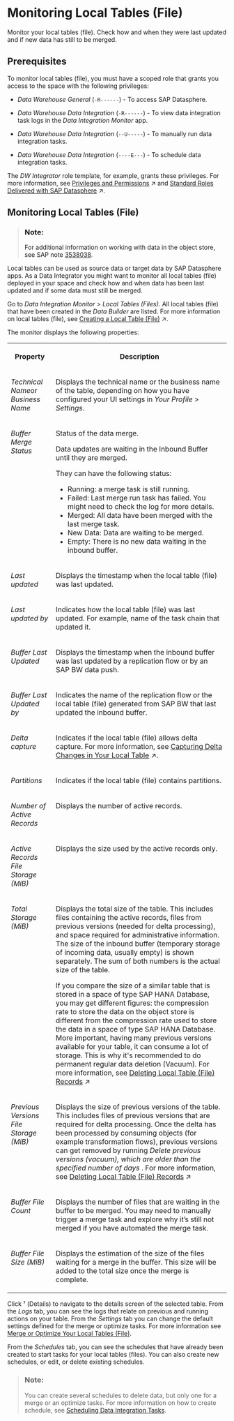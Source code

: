 <!-- loio6b2d0073a8684ee6a59d6f47d00ec895 -->

<link rel="stylesheet" type="text/css" href="../css/sap-icons.css"/>

# Monitoring Local Tables \(File\)

Monitor your local tables \(file\). Check how and when they were last updated and if new data has still to be merged.



<a name="loio6b2d0073a8684ee6a59d6f47d00ec895__section_hvj_5gb_t2c"/>

## Prerequisites

To monitor local tables \(file\), you must have a scoped role that grants you access to the space with the following privileges:

-   *Data Warehouse General* \(`-R------`\) - To access SAP Datasphere.
-   *Data Warehouse Data Integration* \(`-R------`\) - To view data integration task logs in the *Data Integration Monitor* app.

-   *Data Warehouse Data Integration* \(`--U-----`\) - To manually run data integration tasks.

-   *Data Warehouse Data Integration* \(`----E---`\) - To schedule data integration tasks.


The *DW Integrator* role template, for example, grants these privileges. For more information, see [Privileges and Permissions](https://help.sap.com/viewer/935116dd7c324355803d4b85809cec97/DEV_CURRENT/en-US/d7350c6823a14733a7a5727bad8371aa.html "A privilege represents a task or an area in SAP Datasphere and can be assigned to a specific role. The actions that can be performed in the area are determined by the permissions assigned to a privilege.") :arrow_upper_right: and [Standard Roles Delivered with SAP Datasphere](https://help.sap.com/viewer/935116dd7c324355803d4b85809cec97/DEV_CURRENT/en-US/a50a51d80d5746c9b805a2aacbb7e4ee.html "SAP Datasphere is delivered with several standard roles. A standard role includes a predefined set of privileges and permissions.") :arrow_upper_right:. 



<a name="loio6b2d0073a8684ee6a59d6f47d00ec895__section_jqp_rgb_t2c"/>

## Monitoring Local Tables \(File\)

> ### Note:  
> For additional information on working with data in the object store, see SAP note [3538038](https://me.sap.com/notes/3538038).

Local tables can be used as source data or target data by SAP Datasphere apps. As a Data Integrator you might want to monitor all local tables \(file\) deployed in your space and check how and when data has been last updated and if some data must still be merged.

Go to *Data Integration Monitor* \> *Local Tables \(Files\)*. All local tables \(file\) that have been created in the *Data Builder* are listed. For more information on local tables \(file\), see [Creating a Local Table (File)](https://help.sap.com/viewer/24f836070a704022a40c15442163e5cf/DEV_CURRENT/en-US/d21881b121bc4703861be6ead4aea2ab.html "Create a local table (file) to store data in the object store. Load data to your local table (file) via replication flows and transform the data with transformation flows.") :arrow_upper_right:.

The monitor displays the following properties:


<table>
<tr>
<th valign="top">

Property

</th>
<th valign="top">

Description

</th>
</tr>
<tr>
<td valign="top">

*Technical Name*or *Business Name*

</td>
<td valign="top">

Displays the technical name or the business name of the table, depending on how you have configured your UI settings in *Your Profile* \> *Settings*.

</td>
</tr>
<tr>
<td valign="top">

*Buffer Merge Status*

</td>
<td valign="top">

Status of the data merge.

Data updates are waiting in the Inbound Buffer until they are merged.

They can have the following status:

-   Running: a merge task is still running.
-   Failed: Last merge run task has failed. You might need to check the log for more details.
-   Merged: All data have been merged with the last merge task.
-   New Data: Data are waiting to be merged.
-   Empty: There is no new data waiting in the inbound buffer.



</td>
</tr>
<tr>
<td valign="top">

*Last updated*

</td>
<td valign="top">

Displays the timestamp when the local table \(file\) was last updated.

</td>
</tr>
<tr>
<td valign="top">

*Last updated by*

</td>
<td valign="top">

Indicates how the local table \(file\) was last updated. For example, name of the task chain that updated it.

</td>
</tr>
<tr>
<td valign="top">

*Buffer Last Updated*

</td>
<td valign="top">

Displays the timestamp when the inbound buffer was last updated by a replication flow or by an SAP BW data push.

</td>
</tr>
<tr>
<td valign="top">

*Buffer Last Updated by*

</td>
<td valign="top">

Indicates the name of the replication flow or the local table \(file\) generated from SAP BW that last updated the inbound buffer.

</td>
</tr>
<tr>
<td valign="top">

*Delta capture*

</td>
<td valign="top">

Indicates if the local table \(file\) allows delta capture. For more information, see [Capturing Delta Changes in Your Local Table](https://help.sap.com/viewer/24f836070a704022a40c15442163e5cf/DEV_CURRENT/en-US/154bdffb35814d5481d1f6de143a6b9e.html "Track the changes that will be made later on your local table after you have deployed it.") :arrow_upper_right:.

</td>
</tr>
<tr>
<td valign="top">

*Partitions*

</td>
<td valign="top">

Indicates if the local table \(file\) contains partitions.

</td>
</tr>
<tr>
<td valign="top">

*Number of Active Records*

</td>
<td valign="top">

Displays the number of active records.

</td>
</tr>
<tr>
<td valign="top">

*Active Records File Storage \(MiB\)*

</td>
<td valign="top">

Displays the size used by the active records only.

</td>
</tr>
<tr>
<td valign="top">

*Total Storage \(MiB\)*

</td>
<td valign="top">

Displays the total size of the table. This includes files containing the active records, files from previous versions \(needed for delta processing\), and space required for administrative information. The size of the inbound buffer \(temporary storage of incoming data, usually empty\) is shown separately. The sum of both numbers is the actual size of the table. 

If you compare the size of a similar table that is stored in a space of type SAP HANA Database, you may get different figures: the compression rate to store the data on the object store is different from the compression rate used to store the data in a space of type SAP HANA Database. More important, having many previous versions available for your table, it can consume a lot of storage. This is why it's recommended to do permanent regular data deletion \(Vacuum\). For more information, see [Deleting Local Table (File) Records](https://help.sap.com/viewer/24f836070a704022a40c15442163e5cf/DEV_CURRENT/en-US/6ec9b8a89dc64b5cac069cee81399c92.html "Delete records from a local table (File) and free up storage through housekeeping on obsolete or already processed data changes.") :arrow_upper_right:

</td>
</tr>
<tr>
<td valign="top">

*Previous Versions File Storage \(MiB\)*

</td>
<td valign="top">

Displays the size of previous versions of the table. This includes files of previous versions that are required for delta processing. Once the delta has been processed by consuming objects \(for example transformation flows\), previous versions can get removed by running *Delete previous versions \(vacuum\), which are older than the specified number of days* . For more information, see [Deleting Local Table (File) Records](https://help.sap.com/viewer/24f836070a704022a40c15442163e5cf/DEV_CURRENT/en-US/6ec9b8a89dc64b5cac069cee81399c92.html "Delete records from a local table (File) and free up storage through housekeeping on obsolete or already processed data changes.") :arrow_upper_right:

</td>
</tr>
<tr>
<td valign="top">

*Buffer File Count*

</td>
<td valign="top">

Displays the number of files that are waiting in the buffer to be merged. You may need to manually trigger a merge task and explore why it’s still not merged if you have automated the merge task.

</td>
</tr>
<tr>
<td valign="top">

*Buffer File Size \(MiB\)*

</td>
<td valign="top">

Displays the estimation of the size of the files waiting for a merge in the buffer. This size will be added to the total size once the merge is complete.

</td>
</tr>
</table>

Click <span class="SAP-icons-V5"></span> \(Details\) to navigate to the details screen of the selected table. From the *Logs* tab, you can see the logs that relate on previous and running actions on your table. From the *Settings* tab you can change the default settings defined for the merge or optimize tasks. For more information see [Merge or Optimize Your Local Tables \(File\)](merge-or-optimize-your-local-tables-file-e533b15.md).

From the *Schedules* tab, you can see the schedules that have already been created to start tasks for your local tables \(files\). You can also create new schedules, or edit, or delete existing schedules.

> ### Note:  
> You can create several schedules to delete data, but only one for a merge or an optimize tasks. For more information on how to create schedule, see [Scheduling Data Integration Tasks](scheduling-data-integration-tasks-7fa0762.md).


